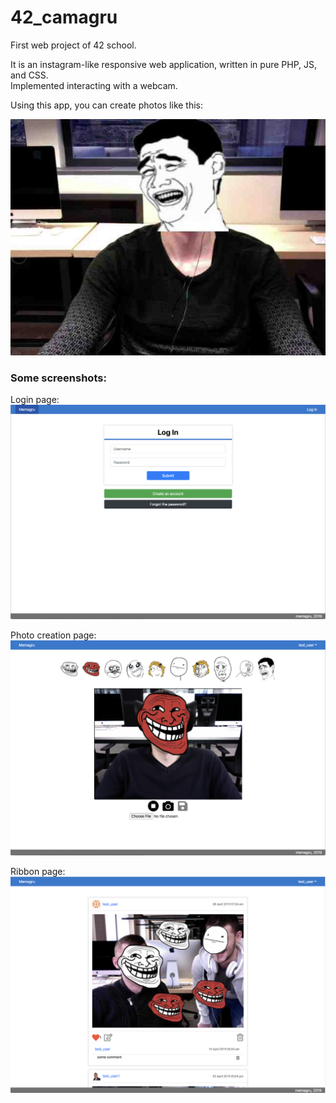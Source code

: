# 42_camagru

First web project of 42 school.

It is an instagram-like responsive web application, written in pure PHP, JS, and CSS.  
Implemented interacting with a webcam.

Using this app, you can create photos like this:

![example](img/example.jpg)

### Some screenshots:

Login page:
![login](img/login.png)

Photo creation page:
![creation](img/creation.png)

Ribbon page:
![ribbon](img/ribbon.png)
